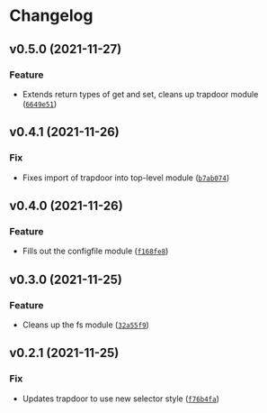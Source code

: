 # Changelog

<!--next-version-placeholder-->

## v0.5.0 (2021-11-27)
### Feature
* Extends return types of get and set, cleans up trapdoor module ([`6649e51`](https://github.com/claymcleod/trapdoor/commit/6649e5164361b8902268090c3b9800895babd581))

## v0.4.1 (2021-11-26)
### Fix
* Fixes import of trapdoor into top-level module ([`b7ab074`](https://github.com/claymcleod/trapdoor/commit/b7ab074935493706e48b0665028f4734bdfd6a2b))

## v0.4.0 (2021-11-26)
### Feature
* Fills out the configfile module ([`f168fe8`](https://github.com/claymcleod/trapdoor/commit/f168fe8fe3e8d89faf62f364e2117daf4300a0a6))

## v0.3.0 (2021-11-25)
### Feature
* Cleans up the fs module ([`32a55f9`](https://github.com/claymcleod/trapdoor/commit/32a55f966bf6c0825cc503b51498eaafbe441075))

## v0.2.1 (2021-11-25)
### Fix
* Updates trapdoor to use new selector style ([`f76b4fa`](https://github.com/claymcleod/trapdoor/commit/f76b4fa1d225555baa8e28a3a7d4984d83e3741e))
